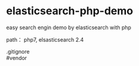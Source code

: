# elasticsearch-php-demo
easy search engin demo by elasticsearch with php

path：
php7, elsasticsearch 2.4

 .gitignore       
\#vendor